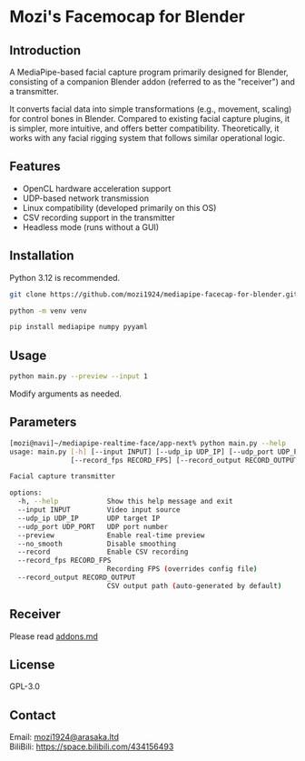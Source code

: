 # Mozi's Facemocap for Blender

## Introduction
A MediaPipe-based facial capture program primarily designed for Blender, consisting of a companion Blender addon (referred to as the "receiver") and a transmitter.

It converts facial data into simple transformations (e.g., movement, scaling) for control bones in Blender. Compared to existing facial capture plugins, it is simpler, more intuitive, and offers better compatibility. Theoretically, it works with any facial rigging system that follows similar operational logic.

## Features
- OpenCL hardware acceleration support
- UDP-based network transmission
- Linux compatibility (developed primarily on this OS)
- CSV recording support in the transmitter
- Headless mode (runs without a GUI)

## Installation
Python 3.12 is recommended.
```bash
git clone https://github.com/mozi1924/mediapipe-facecap-for-blender.git

python -m venv venv

pip install mediapipe numpy pyyaml
```

## Usage
```bash
python main.py --preview --input 1
```
Modify arguments as needed.

## Parameters
```bash
[mozi@navi]~/mediapipe-realtime-face/app-next% python main.py --help             
usage: main.py [-h] [--input INPUT] [--udp_ip UDP_IP] [--udp_port UDP_PORT] [--preview] [--no_smooth] [--record]
               [--record_fps RECORD_FPS] [--record_output RECORD_OUTPUT]

Facial capture transmitter

options:
  -h, --help            Show this help message and exit
  --input INPUT         Video input source
  --udp_ip UDP_IP       UDP target IP
  --udp_port UDP_PORT   UDP port number
  --preview             Enable real-time preview
  --no_smooth           Disable smoothing
  --record              Enable CSV recording
  --record_fps RECORD_FPS
                        Recording FPS (overrides config file)
  --record_output RECORD_OUTPUT
                        CSV output path (auto-generated by default)
```

## Receiver
Please read [addons.md](/addons.md)

## License
GPL-3.0

## Contact
Email: mozi1924@arasaka.ltd  
BiliBili: https://space.bilibili.com/434156493